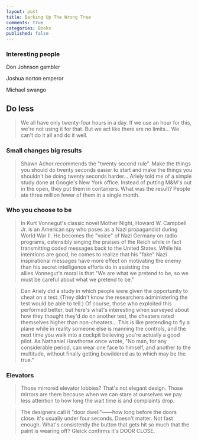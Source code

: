 ```yaml
---
layout: post
title: Barking Up The Wrong Tree
comments: true
categories: Books
published: false
---
```


### Interesting people
Don Johnson gambler

Joshua norton  emperor

Michael swango

## Do less
> We all have only twenty-four hours in a day. If we use an hour for this, we're not using it for that. But we act like there are no limits... We can't do it all and do it well.

### Small changes big results
> Shawn Achor recommends the "twenty second rule". Make the things you should do twenty seconds easier to start and make the things you shouldn't be doing twenty seconds harder... Ariely told me of a simple study done at Google's New York office. Instead of putting M&M's out in the open, they put them in containers. What was the result? People ate three million fewer of them in a single month.

### Who you choose to be
> In Kurt Vonnegut's classic novel Mother Night, Howard W. Campbell Jr. is an American spy who poses as a Nazi propagandist during World War II. He becomes the "voice" of Nazi Germany on radio programs, ostensibly singing the praises of the Reich while in fact transmitting coded messages back to the United States. While his intentions are good, he comes to realize that his "fake" Nazi inspirational messages have more effect on motivating the enemy than his secret intelligence efforts do in assisting the allies.Vonnegut's moral is that "We are what we pretend to be, so we must be careful about what we pretend to be."

> Dan Ariely did a study in which people were given the opportunity to cheat on a test. (They didn't know the researchers administering the test would be able to tell.) Of course, those who exploited this performed better, but here's what's interesting when surveyed about how they thought they'd do on another test, the cheaters rated themselves higher than non-cheaters... This is like pretending to fly a plane while in reality someone else is manning the controls, and the next time you walk into a cockpit believing you're actually a good pilot. As Nathaniel Hawthorne once wrote, "No man, for any considerable period, can wear one face to himself, and another to the multitude, without finally getting bewildered as to which may be the true."

### Elevators
> Those mirrored elevator lobbies? That's not elegant design. Those mirrors are there because when we can stare at ourselves we pay less attention to how long the wait time is and complaints drop.

> The designers call it "door dwell"——how long before the doors close. it's usually under four seconds. Doesn't matter. Not fast enough. What's consistently the button that gets hit so much that the paint is wearing off? Gleick confirms it's DOOR CLOSE.
